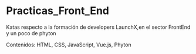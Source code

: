 # Practicas_Front_End

Katas respecto a la formación de developers LaunchX,en el sector FrontEnd y un poco de phyton

Contenidos: HTML, CSS, JavaScript, Vue.js, Phyton 
